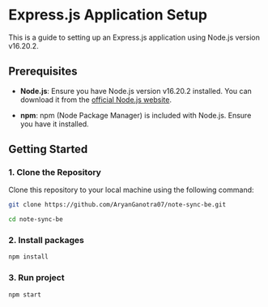 # Express.js Application Setup

This is a guide to setting up an Express.js application using Node.js version v16.20.2.

## Prerequisites

- **Node.js**: Ensure you have Node.js version v16.20.2 installed. You can download it from the [official Node.js website](https://nodejs.org/).

- **npm**: npm (Node Package Manager) is included with Node.js. Ensure you have it installed.

## Getting Started

### 1. Clone the Repository

Clone this repository to your local machine using the following command:

```bash
git clone https://github.com/AryanGanotra07/note-sync-be.git
```

```bash
cd note-sync-be
```

### 2. Install packages

```bash
npm install
```

### 3. Run project

```bash
npm start
```


